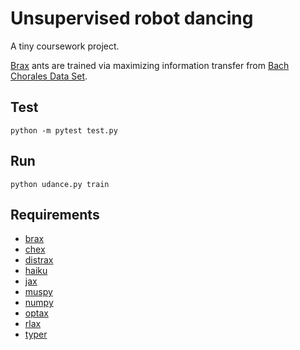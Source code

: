 # Unsupervised robot dancing

A tiny coursework project.

[Brax](https://github.com/google/brax) ants are trained via maximizing information transfer from
[Bach Chorales Data Set](https://archive.ics.uci.edu/ml/datasets/Bach+Chorales).

## Test

```
python -m pytest test.py
```

## Run

```
python udance.py train
```

## Requirements
- [brax](https://github.com/google/brax)
- [chex](https://github.com/deepmind/chex)
- [distrax](https://github.com/deepmind/distrax)
- [haiku](https://github.com/deepmind/dm-haiku)
- [jax](https://github.com/google/jax)
- [muspy](https://github.com/salu133445/muspy)
- [numpy](https://numpy.org/)
- [optax](https://github.com/deepmind/optax)
- [rlax](https://github.com/deepmind/rlax)
- [typer](https://typer.tiangolo.com/)
